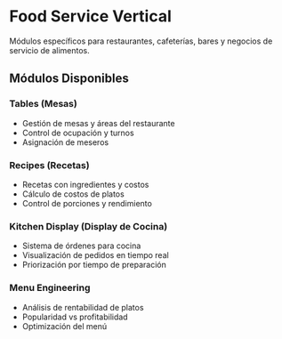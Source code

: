 # Food Service Vertical

Módulos específicos para restaurantes, cafeterías, bares y negocios de servicio de alimentos.

## Módulos Disponibles

### Tables (Mesas)
- Gestión de mesas y áreas del restaurante
- Control de ocupación y turnos
- Asignación de meseros

### Recipes (Recetas)
- Recetas con ingredientes y costos
- Cálculo de costos de platos
- Control de porciones y rendimiento

### Kitchen Display (Display de Cocina)
- Sistema de órdenes para cocina
- Visualización de pedidos en tiempo real
- Priorización por tiempo de preparación

### Menu Engineering
- Análisis de rentabilidad de platos
- Popularidad vs profitabilidad
- Optimización del menú

